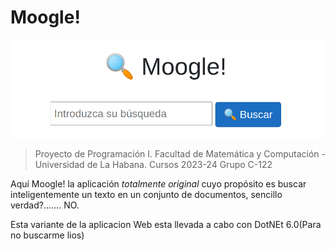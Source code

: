 # Moogle!

![](moogle.png)

> Proyecto de Programación I.
> Facultad de Matemática y Computación - Universidad de La Habana.
> Cursos 2023-24
> Grupo C-122

Aquí Moogle! la aplicación *totalmente original* cuyo propósito es buscar inteligentemente un texto en un conjunto de documentos, sencillo verdad?....... NO.

Esta variante de la aplicacion Web esta llevada a cabo con DotNEt 6.0(Para no buscarme lios)
